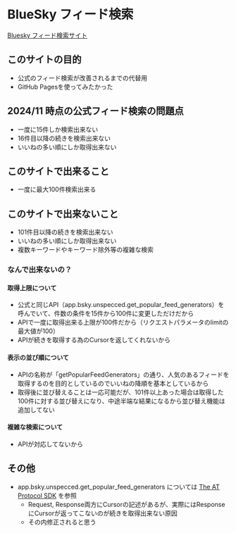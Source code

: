 # BlueSky フィード検索
<a href="https://siwon-g.github.io/feed-search/" target="_blank" rel="noopener noreferrer" title="Bluesky フィード検索サイト" >Bluesky フィード検索サイト</a>

## このサイトの目的
* 公式のフィード検索が改善されるまでの代替用
* GitHub Pagesを使ってみたかった

## 2024/11 時点の公式フィード検索の問題点
* 一度に15件しか検索出来ない
* 16件目以降の続きを検索出来ない
* いいねの多い順にしか取得出来ない

## このサイトで出来ること
* 一度に最大100件検索出来る

## このサイトで出来ないこと
* 101件目以降の続きを検索出来ない
* いいねの多い順にしか取得出来ない
* 複数キーワードやキーワード除外等の複雑な検索

### なんで出来ないの？
#### 取得上限について
* 公式と同じAPI（app.bsky.unspecced.get_popular_feed_generators）を呼んでいて、件数の条件を15件から100件に変更しただけだから
* APIで一度に取得出来る上限が100件だから（リクエストパラメータのlimitの最大値が100）
* APIが続きを取得する為のCursorを返してくれないから

#### 表示の並び順について
* APIの名称が「getPopularFeedGenerators」の通り、人気のあるフィードを取得するのを目的としているのでいいねの降順を基本としているから
* 取得後に並び替えることは一応可能だが、101件以上あった場合は取得した100件に対する並び替えになり、中途半端な結果になるから並び替え機能は追加してない

#### 複雑な検索について
* APIが対応してないから

## その他
* app.bsky.unspecced.get_popular_feed_generators については <a href="https://atproto.blue/en/latest/atproto/atproto_client.models.app.bsky.unspecced.get_popular_feed_generators.html" target="_blank" rel="noopener noreferrer" title="The AT Protocol SDK">The AT Protocol SDK</a> を参照
  * Request, Response両方にCursorの記述があるが、実際にはResponseにCursorが返ってこないのが続きを取得出来ない原因
  * その内修正されると思う
